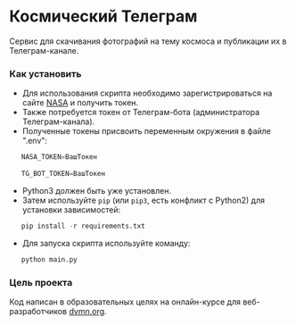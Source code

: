 # Космический Телеграм

Сервис для скачивания фотографий на тему космоса и публикации их в Телеграм-канале.

### Как установить

 - Для использования скрипта необходимо зарегистрироваться на сайте [NASA](https://www.nasa.gov)
   и получить токен.
 - Также потребуется токен от Телеграм-бота (администратора Телеграм-канала).
 - Полученные токены присвоить переменным окружения в файле ".env":
```python
   NASA_TOKEN=ВашТокен
   
   TG_BOT_TOKEN=ВашТокен
```
 - Python3 должен быть уже установлен.
 - Затем используйте `pip` (или `pip3`, есть конфликт с Python2) для установки зависимостей:
```python
   pip install -r requirements.txt
   ```
 - Для запуска скрипта используйте команду:
```python
   python main.py
```

### Цель проекта

Код написан в образовательных целях на онлайн-курсе для веб-разработчиков [dvmn.org](https://dvmn.org/).
